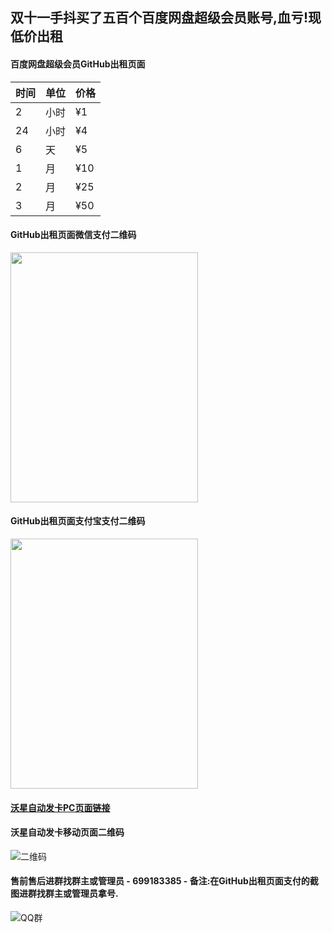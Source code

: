 ## 双十一手抖买了五百个百度网盘超级会员账号,血亏!现低价出租

#### 百度网盘超级会员GitHub出租页面
时间 | 单位 | 价格   
-|-|-
2 | 小时 | ¥1 
24 | 小时 | ¥4 
6 | 天 | ¥5
1 | 月 | ¥10
2 | 月 | ¥25
3 | 月 | ¥50

#### GitHub出租页面微信支付二维码
<img width="300px" height="400px" src="https://wx2.sinaimg.cn/mw690/006ZJqdEgy1g99dfzfz42j30k00pugn5.jpg" />

#### GitHub出租页面支付宝支付二维码
<img width="300px" height="400px" src="https://wx4.sinaimg.cn/mw690/006ZJqdEgy1g99dfzg1pvj30k00v4wgc.jpg" />

#### [沃星自动发卡PC页面链接](http://www.wzfaka.com/links/D964958DD1943BBF)

#### 沃星自动发卡移动页面二维码
![二维码](https://wx1.sinaimg.cn/mw690/006ZJqdEgy1g99dfyfbgbj303w03wjr6.jpg)

#### 售前售后进群找群主或管理员 - 699183385 - 备注:在GitHub出租页面支付的截图进群找群主或管理员拿号.
![QQ群](https://wx1.sinaimg.cn/mw690/006ZJqdEgy1g99e2olkojj306m06y3yh.jpg)

